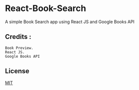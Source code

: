# React-Book-Search

A simple Book Search app using React JS and Google Books API



## Credits :

    Book Preview.
    React JS.
    Google Books API




## License
[MIT](https://choosealicense.com/licenses/mit/)